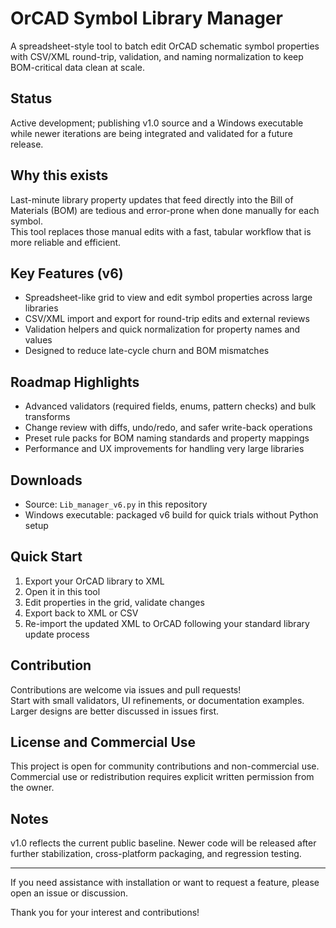 # OrCAD Symbol Library Manager

A spreadsheet-style tool to batch edit OrCAD schematic symbol properties with CSV/XML round-trip, validation, and naming normalization to keep BOM-critical data clean at scale.

## Status
Active development; publishing v1.0 source and a Windows executable while newer iterations are being integrated and validated for a future release.

## Why this exists
Last-minute library property updates that feed directly into the Bill of Materials (BOM) are tedious and error-prone when done manually for each symbol.  
This tool replaces those manual edits with a fast, tabular workflow that is more reliable and efficient.

## Key Features (v6)
- Spreadsheet-like grid to view and edit symbol properties across large libraries  
- CSV/XML import and export for round-trip edits and external reviews  
- Validation helpers and quick normalization for property names and values  
- Designed to reduce late-cycle churn and BOM mismatches

## Roadmap Highlights
- Advanced validators (required fields, enums, pattern checks) and bulk transforms  
- Change review with diffs, undo/redo, and safer write-back operations  
- Preset rule packs for BOM naming standards and property mappings  
- Performance and UX improvements for handling very large libraries

## Downloads
- Source: `Lib_manager_v6.py` in this repository  
- Windows executable: packaged v6 build for quick trials without Python setup

## Quick Start
1. Export your OrCAD library to XML  
2. Open it in this tool  
3. Edit properties in the grid, validate changes  
4. Export back to XML or CSV  
5. Re-import the updated XML to OrCAD following your standard library update process

## Contribution
Contributions are welcome via issues and pull requests!  
Start with small validators, UI refinements, or documentation examples. Larger designs are better discussed in issues first.

## License and Commercial Use
This project is open for community contributions and non-commercial use.  
Commercial use or redistribution requires explicit written permission from the owner.

## Notes
v1.0 reflects the current public baseline. Newer code will be released after further stabilization, cross-platform packaging, and regression testing.

---

If you need assistance with installation or want to request a feature, please open an issue or discussion.

Thank you for your interest and contributions!
